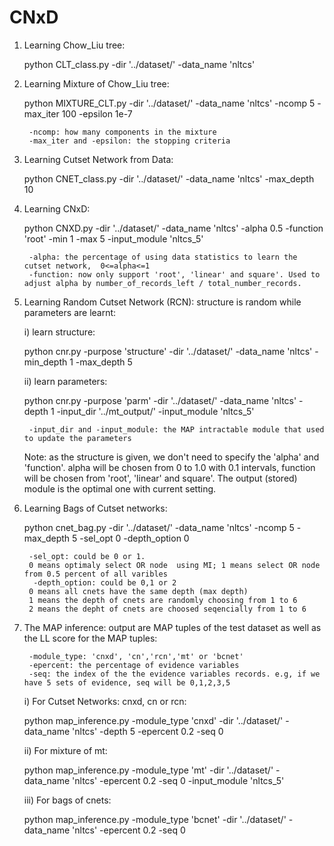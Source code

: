 # CNxD
1) Learning Chow_Liu tree:

    python CLT_class.py -dir  '../dataset/'  -data_name  'nltcs'

2) Learning Mixture of Chow_Liu tree:

    python MIXTURE_CLT.py -dir   '../dataset/'   -data_name   'nltcs'  -ncomp   5  -max_iter   100   -epsilon   1e-7
    
        -ncomp: how many components in the mixture
        -max_iter and -epsilon: the stopping criteria

3) Learning Cutset Network from Data:

    python CNET_class.py  -dir   '../dataset/'   -data_name   'nltcs'  -max_depth  10

4) Learning CNxD:

    python CNXD.py  -dir   '../dataset/'   -data_name   'nltcs'  -alpha  0.5  -function  'root' -min 1 -max 5  -input_module 'nltcs_5'
    
        -alpha: the percentage of using data statistics to learn the cutset network,  0<=alpha<=1
        -function: now only support 'root', 'linear' and square'. Used to adjust alpha by number_of_records_left / total_number_records.

5) Learning Random Cutset Network (RCN): structure is random while parameters are learnt:

    i) learn structure:
    
    python cnr.py  -purpose 'structure' -dir   '../dataset/'   -data_name   'nltcs'  -min_depth 1 -max_depth 5
    
    ii) learn parameters:
    
    python cnr.py  -purpose 'parm' -dir   '../dataset/'   -data_name   'nltcs'  -depth 1  -input_dir '../mt_output/' -input_module 'nltcs_5'
        
        -input_dir and -input_module: the MAP intractable module that used to update the parameters
    
    Note: as the structure is given, we don't need to specify the 'alpha' and 'function'. alpha will be chosen from 0 to 1.0 with 0.1 intervals, function will be chosen from 'root', 'linear' and square'. The output (stored) module is the optimal one with current setting.

6) Learning Bags of Cutset networks:

    python cnet_bag.py  -dir   '../dataset/'   -data_name   'nltcs'  -ncomp   5 -max_depth   5   -sel_opt   0 -depth_option 0

        -sel_opt: could be 0 or 1.
        0 means optimaly select OR node  using MI; 1 means select OR node from 0.5 percent of all varibles
         -depth_option: could be 0,1 or 2 
        0 means all cnets have the same depth (max depth)
        1 means the depth of cnets are randomly choosing from 1 to 6
        2 means the depht of cnets are choosed seqencially from 1 to 6


7) The MAP inference: output are MAP tuples of the test dataset as well as the LL score for the MAP tuples:

        -module_type: 'cnxd', 'cn','rcn','mt' or 'bcnet'
        -epercent: the percentage of evidence variables
        -seq: the index of the the evidence variables records. e.g, if we have 5 sets of evidence, seq will be 0,1,2,3,5
    
    i) For Cutset Networks: cnxd, cn or rcn:
    
    python map_inference.py -module_type 'cnxd' -dir '../dataset/'   -data_name   'nltcs'  -depth 5 -epercent 0.2 -seq 0
    
    ii) For mixture of mt:
    
    python map_inference.py -module_type 'mt' -dir '../dataset/'   -data_name   'nltcs'  -epercent 0.2 -seq 0 -input_module 'nltcs_5'
    
    iii) For bags of cnets:
    
    python map_inference.py -module_type 'bcnet' -dir '../dataset/'   -data_name   'nltcs'  -epercent 0.2 -seq 0

